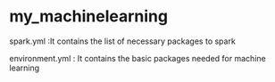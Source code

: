 # my_machinelearning
spark.yml :It contains the list of necessary packages to spark

environment.yml : It contains the basic packages needed for machine learning

